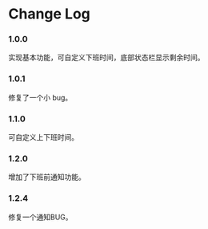 # Change Log

### 1.0.0

实现基本功能，可自定义下班时间，底部状态栏显示剩余时间。

### 1.0.1

修复了一个小 bug。

### 1.1.0

可自定义上下班时间。

### 1.2.0

增加了下班前通知功能。

### 1.2.4

修复一个通知BUG。